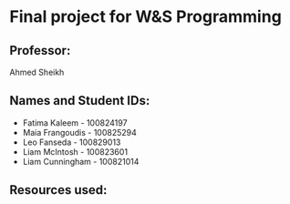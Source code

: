 # Final project for W&S Programming

## Professor:
Ahmed Sheikh

## Names and Student IDs:
- Fatima Kaleem - 100824197
- Maia Frangoudis	- 100825294
- Leo Fanseda	- 100829013
- Liam McIntosh	- 100823601
- Liam Cunningham - 100821014

## Resources used:
